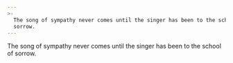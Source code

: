 ```yaml
---
>-
  The song of sympathy never comes until the singer has been to the school of
  sorrow.
---
```


The song of sympathy never comes until the singer has been to the school of sorrow.